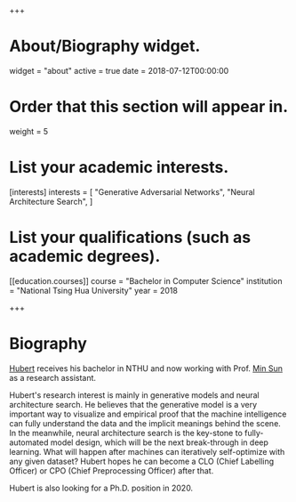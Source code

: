 +++
# About/Biography widget.
widget = "about"
active = true
date = 2018-07-12T00:00:00

# Order that this section will appear in.
weight = 5

# List your academic interests.
[interests]
  interests = [
    "Generative Adversarial Networks",
    "Neural Architecture Search",
  ]

# List your qualifications (such as academic degrees).

[[education.courses]]
  course = "Bachelor in Computer Science"
  institution = "National Tsing Hua University"
  year = 2018
 
+++

# Biography

<a href="http://hubert0527.github.io/">Hubert</a> receives his bachelor in NTHU and now working with Prof. <a href="http://aliensunmin.github.io/">Min Sun</a> as a research assistant. 

Hubert's research interest is mainly in generative models and neural architecture search. He believes that the generative model is a very important way to visualize and empirical proof that the machine intelligence can fully understand the data and the implicit meanings behind the scene. In the meanwhile, neural architecture search is the key-stone to fully-automated model design, which will be the next break-through in deep learning. What will happen after machines can iteratively self-optimize with any given dataset? Hubert hopes he can become a CLO (Chief Labelling Officer) or CPO (Chief Preprocessing Officer) after that. 

Hubert is also looking for a Ph.D. position in 2020.
